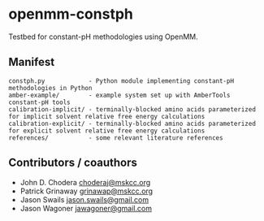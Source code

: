 openmm-constph
==============

Testbed for constant-pH methodologies using OpenMM.

## Manifest ##

```
constph.py            - Python module implementing constant-pH methodologies in Python
amber-example/        - example system set up with AmberTools constant-pH tools
calibration-implicit/ - terminally-blocked amino acids parameterized for implicit solvent relative free energy calculations
calibration-explicit/ - terminally-blocked amino acids parameterized for explicit solvent relative free energy calculations
references/           - some relevant literature references
```

## Contributors / coauthors ##

* John D. Chodera <choderaj@mskcc.org>
* Patrick Grinaway <grinawap@mskcc.org>
* Jason Swails <jason.swails@gmail.com>
* Jason Wagoner <jawagoner@gmail.com>

